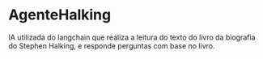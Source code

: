 # AgenteHalking
IA utilizada do langchain que realiza a leitura do texto do livro da biografia do Stephen Halking, e responde perguntas com base no livro.
